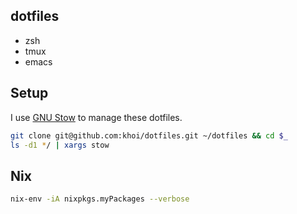 ## dotfiles

- zsh
- tmux
- emacs

## Setup

I use [GNU Stow](https://www.gnu.org/software/stow/) to manage these dotfiles.

```bash
git clone git@github.com:khoi/dotfiles.git ~/dotfiles && cd $_
ls -d1 */ | xargs stow
```

## Nix

```sh
nix-env -iA nixpkgs.myPackages --verbose
```
